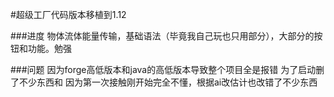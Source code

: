 #超级工厂代码版本移植到1.12

###进度
物体流体能量传输，基础语法（毕竟我自己玩也只用部分），大部分的按钮和功能。勉强

###问题
因为forge高低版本和java的高低版本导致整个项目全是报错 为了启动删了不少东西和 
因为第一次接触刚开始完全不懂，根据ai改估计也改错了不少东西

